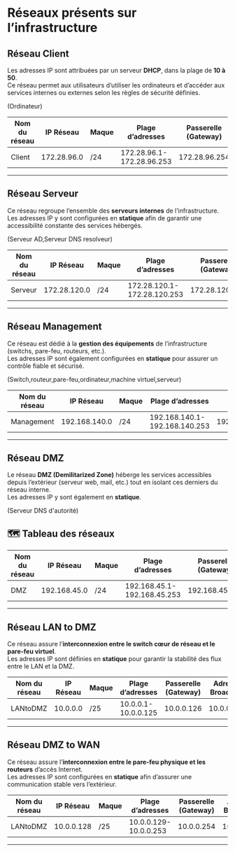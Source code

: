 # Réseaux présents sur l’infrastructure

## Réseau Client

Les adresses IP sont attribuées par un serveur **DHCP**, dans la plage de **10 à 50**.  
Ce réseau permet aux utilisateurs d’utiliser les ordinateurs et d’accéder aux services internes ou externes selon les règles de sécurité définies.

(Ordinateur)

| Nom du réseau| IP Réseau|Maque| Plage d’adresses| Passerelle (Gateway)|Adresse Broadcast|
|------------|----|------|--------------|----------|-----------|
|Client|172.28.96.0|/24|172.28.96.1-172.28.96.253|172.28.96.254|172.28.96.255|

---

## Réseau Serveur

Ce réseau regroupe l’ensemble des **serveurs internes** de l’infrastructure.  
Les adresses IP y sont configurées en **statique** afin de garantir une accessibilité constante des services hébergés.

(Serveur AD,Serveur DNS resolveur)

| Nom du réseau| IP Réseau|Maque| Plage d’adresses| Passerelle (Gateway)|Adresse Broadcast|
|------------|----|------|--------------|----------|-----------|
|Serveur|172.28.120.0|/24|172.28.120.1-172.28.120.253|172.28.120.254|172.28.120.255|

---

## Réseau Management

Ce réseau est dédié à la **gestion des équipements** de l’infrastructure (switchs, pare-feu, routeurs, etc.).  
Les adresses IP sont également configurées en **statique** pour assurer un contrôle fiable et sécurisé.

(Switch,routeur,pare-feu,ordinateur,machine virtuel,serveur)

| Nom du réseau| IP Réseau|Maque| Plage d’adresses| Passerelle (Gateway)|Adresse Broadcast|
|------------|----|------|--------------|----------|-----------|
|Management|192.168.140.0|/24|192.168.140.1-192.168.140.253|192.168.140.254|192.168.140.255|

---
## Réseau DMZ

Le réseau **DMZ (Demilitarized Zone)** héberge les services accessibles depuis l’extérieur (serveur web, mail, etc.) tout en isolant ces derniers du réseau interne.  
Les adresses IP y sont également en **statique**.

(Serveur DNS d'autorité)

## 🗺️ Tableau des réseaux

| Nom du réseau| IP Réseau|Maque| Plage d’adresses| Passerelle (Gateway)|Adresse Broadcast|
|------------|----|------|--------------|----------|-----------|
|DMZ|192.168.45.0|/24|192.168.45.1-192.168.45.253|192.168.45.254|192.168.45.255|


---

## Réseau LAN to DMZ

Ce réseau assure l’**interconnexion entre le switch cœur de réseau et le pare-feu virtuel**.  
Les adresses IP sont définies en **statique** pour garantir la stabilité des flux entre le LAN et la DMZ.

| Nom du réseau| IP Réseau|Maque| Plage d’adresses| Passerelle (Gateway)|Adresse Broadcast|
|------------|----|------|--------------|----------|-----------|
|LANtoDMZ|10.0.0.0|/25|10.0.0.1-10.0.0.125|10.0.0.126|10.0.0.127|

---

## Réseau DMZ to WAN

Ce réseau assure l’**interconnexion entre le pare-feu physique et les routeurs** d’accès Internet.  
Les adresses IP sont configurées en **statique** afin d’assurer une communication stable vers l’extérieur.

| Nom du réseau| IP Réseau|Maque| Plage d’adresses| Passerelle (Gateway)|Adresse Broadcast|
|------------|----|------|--------------|----------|-----------|
|LANtoDMZ|10.0.0.128|/25|10.0.0.129-10.0.0.253|10.0.0.254|10.0.0.255|

---



